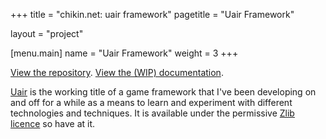 +++
title = "chikin.net: uair framework"
pagetitle = "Uair Framework"

layout = "project"

[menu.main]
	name = "Uair Framework"
	weight = 3
+++

<p class='blogimportant'>
	<a href='https://github.com/dakodun/uair'>View the repository</a>.
	<a href='https://chikin.net/uair'>View the (WIP) documentation</a>.
</p>

<p class='blogpost'>
		<a href='https://en.wiktionary.org/wiki/uair#Scottish_Gaelic'>Uair</a> is the
		working title of a game framework that I've been developing on and off for a
		while as a means to learn and experiment with different technologies and techniques.
		It is available under the permissive <a href='https://opensource.org/licenses/Zlib'>Zlib licence</a>
		so have at it.
</p>
